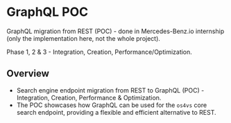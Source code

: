 # GraphQL POC

GraphQL migration from REST (POC) - done in Mercedes-Benz.io internship (only the implementation here, not the whole project).

Phase 1, 2 & 3 - Integration, Creation, Performance/Optimization.

## Overview

- Search engine endpoint migration from REST to GraphQL (POC) - Integration, Creation, Performance & Optimization.
- The POC showcases how GraphQL can be used for the `os4vs` core search endpoint, providing a flexible and efficient alternative to REST.


